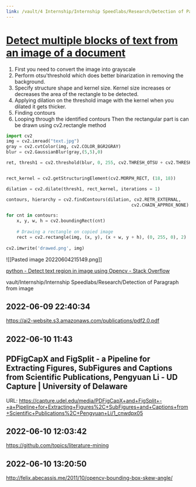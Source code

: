 ```yaml
---
link: /vault/4 Internship/Internship Speedlabs/Research/Detection of Paragraph from image.md
---
```

# [Detect multiple blocks of text from an image of a document](https://stackoverflow.com/questions/63960038/how-to-detect-multiple-blocks-of-text-from-an-image-of-a-document)
1.  First you need to convert the image into grayscale
2.  Perform otsu'threshold which does better binarization in removing the background.
3.  Specify structure shape and kernel size. Kernel size increases or decreases the area of the rectangle to be detected.
4.  Applying dilation on the threshold image with the kernel when you dilated it gets thicker.
5.  Finding contours
6.  Looping through the identified contours Then the rectangular part is can be drawn using cv2.rectangle method
```python
import cv2
img = cv2.imread("text.jpg") 
gray = cv2.cvtColor(img, cv2.COLOR_BGR2GRAY) 
blur = cv2.GaussianBlur(gray,(5,5),0)

ret, thresh1 = cv2.threshold(blur, 0, 255, cv2.THRESH_OTSU + cv2.THRESH_BINARY_INV) 


rect_kernel = cv2.getStructuringElement(cv2.MORPH_RECT, (18, 18)) 

dilation = cv2.dilate(thresh1, rect_kernel, iterations = 1) 

contours, hierarchy = cv2.findContours(dilation, cv2.RETR_EXTERNAL, 
                                                cv2.CHAIN_APPROX_NONE) 

for cnt in contours: 
    x, y, w, h = cv2.boundingRect(cnt) 
    
    # Drawing a rectangle on copied image 
    rect = cv2.rectangle(img, (x, y), (x + w, y + h), (0, 255, 0), 2) 
    
cv2.imwrite('drawed.png', img)
```

![[Pasted image 20220604215149.png]]


[python - Detect text region in image using Opencv - Stack Overflow](https://stackoverflow.com/questions/24385714/detect-text-region-in-image-using-opencv)

vault/Internship/Internship Speedlabs/Research/Detection of Paragraph from image

## 2022-06-09 22:40:34
https://ai2-website.s3.amazonaws.com/publications/pdf2.0.pdf


## 2022-06-10 11:43
## PDFigCapX and FigSplit - a Pipeline for Extracting Figures, SubFigures and Captions from Scientific Publications, Pengyuan Li - UD Capture | University of Delaware
URL: https://capture.udel.edu/media/PDFigCapX+and+FigSplit+-+a+Pipeline+for+Extracting+Figures%2C+SubFigures+and+Captions+from+Scientific+Publications%2C+Pengyuan+Li/1_cnwdpx05

## 2022-06-10 12:03:42
https://github.com/topics/literature-mining
## 2022-06-10 13:20:50
http://felix.abecassis.me/2011/10/opencv-bounding-box-skew-angle/
